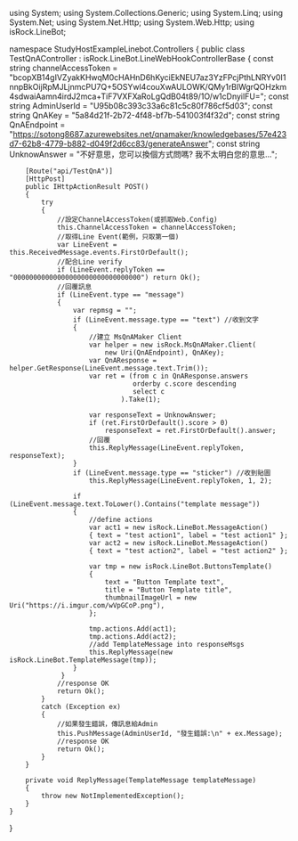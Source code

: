 
using System;
using System.Collections.Generic;
using System.Linq;
using System.Net;
using System.Net.Http;
using System.Web.Http;
using isRock.LineBot;

namespace StudyHostExampleLinebot.Controllers
{
    public class TestQnAController : isRock.LineBot.LineWebHookControllerBase
    {
        const string channelAccessToken = "bcopXB14gIVZyakKHwqM0cHAHnD6hKyciEkNEU7az3YzFPcjPthLNRYv0I1nnpBkOijRpMJLjnmcPU7Q+5OSYwl4couXwAULOWK/QMy1rBlWgrQOHzkm4sdwaiAamn4irdJ2mca+TiF7VXFXaRoLgQdB04t89/1O/w1cDnyilFU=";
        const string AdminUserId = "U95b08c393c33a6c81c5c80f786cf5d03";
        const string QnAKey = "5a84d21f-2b72-4f48-bf7b-541003f4f32d";
        const string QnAEndpoint = "https://sotong8687.azurewebsites.net/qnamaker/knowledgebases/57e423d7-62b8-4779-b882-d049f2d6cc83/generateAnswer";
        const string UnknowAnswer = "不好意思，您可以換個方式問嗎? 我不太明白您的意思...";

        [Route("api/TestQnA")]
        [HttpPost]
        public IHttpActionResult POST()
        {
            try
            {
                //設定ChannelAccessToken(或抓取Web.Config)
                this.ChannelAccessToken = channelAccessToken;
                //取得Line Event(範例，只取第一個)
                var LineEvent = this.ReceivedMessage.events.FirstOrDefault();
                //配合Line verify 
                if (LineEvent.replyToken == "00000000000000000000000000000000") return Ok();
                //回覆訊息
                if (LineEvent.type == "message")  
                {
                    var repmsg = "";
                    if (LineEvent.message.type == "text") //收到文字
                    {
                        //建立 MsQnAMaker Client
                        var helper = new isRock.MsQnAMaker.Client(
                            new Uri(QnAEndpoint), QnAKey);
                        var QnAResponse = helper.GetResponse(LineEvent.message.text.Trim());
                        var ret = (from c in QnAResponse.answers
                                   orderby c.score descending
                                   select c
                                ).Take(1);

                        var responseText = UnknowAnswer;
                        if (ret.FirstOrDefault().score > 0)
                            responseText = ret.FirstOrDefault().answer;
                        //回覆
                        this.ReplyMessage(LineEvent.replyToken, responseText);
                    }
                    if (LineEvent.message.type == "sticker") //收到貼圖
                        this.ReplyMessage(LineEvent.replyToken, 1, 2);

                    if (LineEvent.message.text.ToLower().Contains("template message"))
                    {
                        //define actions
                        var act1 = new isRock.LineBot.MessageAction()
                        { text = "test action1", label = "test action1" };
                        var act2 = new isRock.LineBot.MessageAction()
                        { text = "test action2", label = "test action2" };

                        var tmp = new isRock.LineBot.ButtonsTemplate()
                        {
                            text = "Button Template text",
                            title = "Button Template title",
                            thumbnailImageUrl = new Uri("https://i.imgur.com/wVpGCoP.png"),
                        };

                        tmp.actions.Add(act1);
                        tmp.actions.Add(act2);
                        //add TemplateMessage into responseMsgs
                        this.ReplyMessage(new isRock.LineBot.TemplateMessage(tmp));
                    }
                 }
                //response OK
                return Ok();
            }
            catch (Exception ex)
            {
                //如果發生錯誤，傳訊息給Admin
                this.PushMessage(AdminUserId, "發生錯誤:\n" + ex.Message);
                //response OK
                return Ok();
            }
        }

        private void ReplyMessage(TemplateMessage templateMessage)
        {
            throw new NotImplementedException();
        }
    }
}
